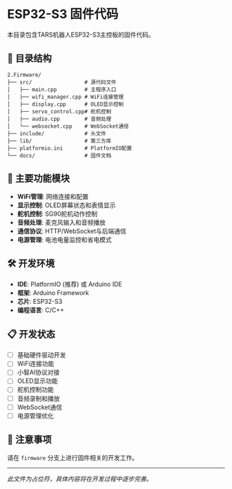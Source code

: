 # ESP32-S3 固件代码

本目录包含TARS机器人ESP32-S3主控板的固件代码。

## 📁 目录结构

```
2.Firmware/
├── src/                 # 源代码文件
│   ├── main.cpp         # 主程序入口
│   ├── wifi_manager.cpp # WiFi连接管理
│   ├── display.cpp      # OLED显示控制
│   ├── servo_control.cpp# 舵机控制
│   ├── audio.cpp        # 音频处理
│   └── websocket.cpp    # WebSocket通信
├── include/             # 头文件
├── lib/                 # 第三方库
├── platformio.ini       # PlatformIO配置
└── docs/                # 固件文档
```

## 🔧 主要功能模块

- **WiFi管理**: 网络连接和配置
- **显示控制**: OLED屏幕状态和表情显示
- **舵机控制**: SG90舵机动作控制
- **音频处理**: 麦克风输入和音频播放
- **通信协议**: HTTP/WebSocket与后端通信
- **电源管理**: 电池电量监控和省电模式

## 🛠️ 开发环境

- **IDE**: PlatformIO (推荐) 或 Arduino IDE
- **框架**: Arduino Framework
- **芯片**: ESP32-S3
- **编程语言**: C/C++

## 📋 开发状态

- [ ] 基础硬件驱动开发
- [ ] WiFi连接功能
- [ ] 小智AI协议对接
- [ ] OLED显示功能
- [ ] 舵机控制功能
- [ ] 音频录制和播放
- [ ] WebSocket通信
- [ ] 电源管理优化

## 📝 注意事项

请在 `firmware` 分支上进行固件相关的开发工作。

---
*此文件为占位符，具体内容将在开发过程中逐步完善。*